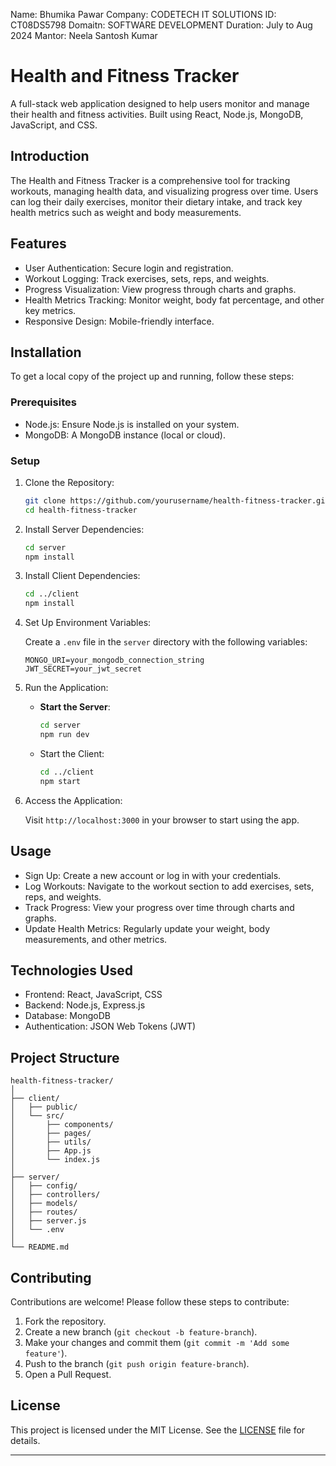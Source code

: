 Name: Bhumika Pawar
Company: CODETECH IT SOLUTIONS
ID: CT08DS5798
Domaitn: SOFTWARE DEVELOPMENT
Duration: July to Aug 2024
Mantor: Neela Santosh Kumar


# Health and Fitness Tracker

A full-stack web application designed to help users monitor and manage their health and fitness activities. Built using React, Node.js, MongoDB, JavaScript, and CSS.

## Introduction

The Health and Fitness Tracker is a comprehensive tool for tracking workouts, managing health data, and visualizing progress over time. Users can log their daily exercises, monitor their dietary intake, and track key health metrics such as weight and body measurements.

## Features

- User Authentication: Secure login and registration.
- Workout Logging: Track exercises, sets, reps, and weights.
- Progress Visualization: View progress through charts and graphs.
- Health Metrics Tracking: Monitor weight, body fat percentage, and other key metrics.
- Responsive Design: Mobile-friendly interface.

## Installation

To get a local copy of the project up and running, follow these steps:

### Prerequisites

- Node.js: Ensure Node.js is installed on your system.
- MongoDB: A MongoDB instance (local or cloud).

### Setup

1. Clone the Repository:
   ```bash
   git clone https://github.com/yourusername/health-fitness-tracker.git
   cd health-fitness-tracker
   ```

2. Install Server Dependencies:
   ```bash
   cd server
   npm install
   ```

3. Install Client Dependencies:
   ```bash
   cd ../client
   npm install
   ```

4. Set Up Environment Variables:

   Create a `.env` file in the `server` directory with the following variables:

   ```plaintext
   MONGO_URI=your_mongodb_connection_string
   JWT_SECRET=your_jwt_secret
   ```

5. Run the Application:

   - **Start the Server**:
     ```bash
     cd server
     npm run dev
     ```

   - Start the Client:
     ```bash
     cd ../client
     npm start
     ```

6. Access the Application:

   Visit `http://localhost:3000` in your browser to start using the app.

## Usage

- Sign Up: Create a new account or log in with your credentials.
- Log Workouts: Navigate to the workout section to add exercises, sets, reps, and weights.
- Track Progress: View your progress over time through charts and graphs.
- Update Health Metrics: Regularly update your weight, body measurements, and other metrics.

## Technologies Used

- Frontend: React, JavaScript, CSS
- Backend: Node.js, Express.js
- Database: MongoDB
- Authentication: JSON Web Tokens (JWT)

## Project Structure

```plaintext
health-fitness-tracker/
│
├── client/
│   ├── public/
│   └── src/
│       ├── components/
│       ├── pages/
│       ├── utils/
│       ├── App.js
│       └── index.js
│
├── server/
│   ├── config/
│   ├── controllers/
│   ├── models/
│   ├── routes/
│   ├── server.js
│   └── .env
│
└── README.md
```

## Contributing

Contributions are welcome! Please follow these steps to contribute:

1. Fork the repository.
2. Create a new branch (`git checkout -b feature-branch`).
3. Make your changes and commit them (`git commit -m 'Add some feature'`).
4. Push to the branch (`git push origin feature-branch`).
5. Open a Pull Request.

## License

This project is licensed under the MIT License. See the [LICENSE](LICENSE) file for details.

---
